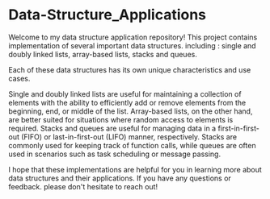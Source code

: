 # Data-Structure_Applications

Welcome to my data structure application repository! This project contains implementation of several important data structures.
including : single and doubly linked lists, array-based lists, stacks and queues.

Each of these data structures has its own unique characteristics and use cases.

Single and doubly linked lists are useful for maintaining a collection of elements with the ability to efficiently add or remove elements from the beginning, end, or middle of the list. Array-based lists, on the other hand, are better suited for situations where random access to elements is required.
Stacks and queues are useful for managing data in a first-in-first-out (FIFO) or last-in-first-out (LIFO) manner, respectively.
Stacks are commonly used for keeping track of function calls, while queues are often used in scenarios such as task scheduling or message passing.

I hope that these implementations are helpful for you in learning more about data structures and their applications. If you have any questions or feedback.
please don't hesitate to reach out!
